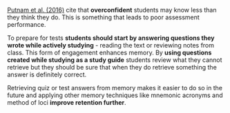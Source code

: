<p><span style=font-weight: 400;><a href="http://psychnet.wustl.edu/memory/wp-content/uploads/2018/04/Putnam-et-al-2016_PPS.pdf" target="_blank" rel="noopener">Putnam et al. (2016)</a> cite that </span><strong>overconfident</strong><span style=font-weight: 400;> students may know less than they think they do. This is something that leads to poor assessment performance.</span></p>

<p><span style=font-weight: 400;>To prepare for tests </span><strong>students should start by answering questions they wrote while actively studying</strong><span style=font-weight: 400;> - reading the text or reviewing notes from class. This form of engagement enhances memory. By </span><strong>using questions created while studying as a study guide</strong><span style=font-weight: 400;> students review what they cannot retrieve but they should be sure that when they do retrieve something the answer is definitely correct.</span></p>

<p><span style=font-weight: 400;>Retrieving quiz or test answers from memory makes it easier to do so in the future and applying other memory techniques like mnemonic acronyms and method of loci </span><strong>improve retention further</strong><span style=font-weight: 400;>.</span></p>